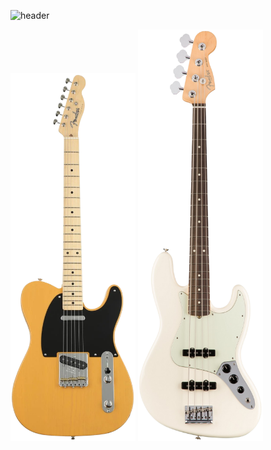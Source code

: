 ![header](https://capsule-render.vercel.app/api?type=waving&color=auto&height=300&section=header&text=Welcome!😊&desc=This%20is%20Seojin%20playground.%20&fontSize=90&descSize=30&fontColor=ffffff&fontAlignY=40)
<p align="left">
  <img src="image/tele.png" width="200" >
  <img src="image/bass.png" width="200">
</p>
